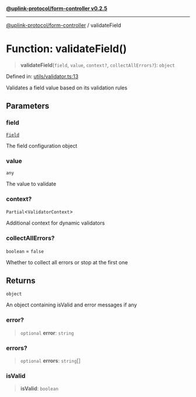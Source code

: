 [**@uplink-protocol/form-controller v0.2.5**](../README.md)

***

[@uplink-protocol/form-controller](../globals.md) / validateField

# Function: validateField()

> **validateField**(`field`, `value`, `context?`, `collectAllErrors?`): `object`

Defined in: [utils/validator.ts:13](https://github.com/jmkcoder/uplink-protocol-form-controller/blob/dd3b5a64ac66f6e3d93aa3a73dfcfe7109a8afc2/src/utils/validator.ts#L13)

Validates a field value based on its validation rules

## Parameters

### field

[`Field`](../interfaces/Field.md)

The field configuration object

### value

`any`

The value to validate

### context?

`Partial`\<`ValidatorContext`\>

Additional context for dynamic validators

### collectAllErrors?

`boolean` = `false`

Whether to collect all errors or stop at the first one

## Returns

`object`

An object containing isValid and error messages if any

### error?

> `optional` **error**: `string`

### errors?

> `optional` **errors**: `string`[]

### isValid

> **isValid**: `boolean`

